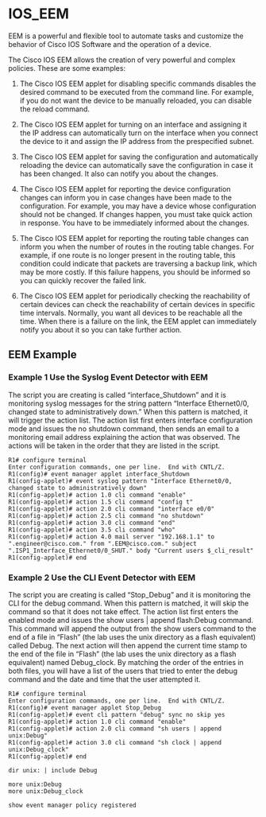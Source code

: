 # IOS_EEM

EEM is a powerful and flexible tool to automate tasks and customize the behavior of Cisco IOS Software and the operation of a device.

The Cisco IOS EEM allows the creation of very powerful and complex policies. These are some examples:

1. The Cisco IOS EEM applet for disabling specific commands disables the desired command to be executed from the command line. For example, if you do not want the device to be manually reloaded, you can disable the reload command.

2. The Cisco IOS EEM applet for turning on an interface and assigning it the IP address can automatically turn on the interface when you connect the device to it and assign the IP address from the prespecified subnet.

3. The Cisco IOS EEM applet for saving the configuration and automatically reloading the device can automatically save the configuration in case it has been changed. It also can notify you about the changes.

4. The Cisco IOS EEM applet for reporting the device configuration changes can inform you in case changes have been made to the configuration. For example, you may have a device whose configuration should not be changed. If changes happen, you must take quick action in response. You have to be immediately informed about the changes.

5. The Cisco IOS EEM applet for reporting the routing table changes can inform you when the number of routes in the routing table changes. For example, if one route is no longer present in the routing table, this condition could indicate that packets are traversing a backup link, which may be more costly. If this failure happens, you should be informed so you can quickly recover the failed link.

6. The Cisco IOS EEM applet for periodically checking the reachability of certain devices can check the reachability of certain devices in specific time intervals. Normally, you want all devices to be reachable all the time. When there is a failure on the link, the EEM applet can immediately notify you about it so you can take further action.

## EEM Example

### Example 1 Use the Syslog Event Detector with EEM

The script you are creating is called “interface_Shutdown” and it is monitoring syslog messages for the string pattern “Interface Ethernet0/0, changed state to administratively down.” When this pattern is matched, it will trigger the action list. The action list first enters interface configuration mode and issues the no shutdown command, then sends an email to a monitoring email address explaining the action that was observed. The actions will be taken in the order that they are listed in the script.

```
R1# configure terminal
Enter configuration commands, one per line.  End with CNTL/Z.
R1(config)# event manager applet interface_Shutdown
R1(config-applet)# event syslog pattern "Interface Ethernet0/0, changed state to administratively down"      
R1(config-applet)# action 1.0 cli command "enable"
R1(config-applet)# action 1.5 cli command "config t"
R1(config-applet)# action 2.0 cli command "interface e0/0"
R1(config-applet)# action 2.5 cli command "no shutdown"
R1(config-applet)# action 3.0 cli command "end"
R1(config-applet)# action 3.5 cli command "who"
R1(config-applet)# action 4.0 mail server "192.168.1.1" to ".engineer@cisco.com." from ".EEM@cisco.com." subject ".ISP1_Interface_Ethernet0/0_SHUT." body "Current users $_cli_result"       
R1(config-applet)# end
```

### Example 2 Use the CLI Event Detector with EEM

The script you are creating is called “Stop_Debug” and it is monitoring the CLI for the debug command. When this pattern is matched, it will skip the command so that it does not take effect. The action list first enters the enabled mode and issues the show users | append flash:Debug command. This command will append the output from the show users command to the end of a file in “Flash” (the lab uses the unix directory as a flash equivalent) called Debug. The next action will then append the current time stamp to the end of the file in “Flash” (the lab uses the unix directory as a flash equivalent) named Debug_clock. By matching the order of the entries in both files, you will have a list of the users that tried to enter the debug command and the date and time that the user attempted it.
```
R1# configure terminal 
Enter configuration commands, one per line.  End with CNTL/Z.
R1(config)# event manager applet Stop_Debug
R1(config-applet)# event cli pattern "debug" sync no skip yes
R1(config-applet)# action 1.0 cli command "enable"
R1(config-applet)# action 2.0 cli command "sh users | append unix:Debug"
R1(config-applet)# action 3.0 cli command "sh clock | append unix:Debug_clock"     
R1(config-applet)# end
```
```
dir unix: | include Debug
```
```
more unix:Debug
more unix:Debug_clock
```



```
show event manager policy registered 
```
